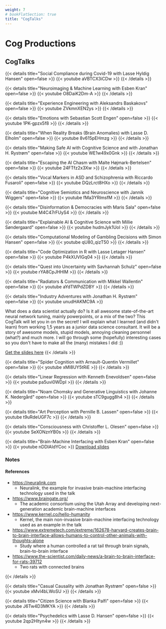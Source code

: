 ```yaml
---
weight: 7
# bookFlatSection: true
title: "CogTalks"
---
```


# Cog Productions

## CogTalks
{{< details title="Social Compliance during Covid-19 with Lasse Hyldig Hansen" open=false >}}
{{< youtube aVBTCX3iCDw >}}
{{< /details >}}

{{< details title="Neuroimaging & Machine Learning with Esben Kran" open=false >}}
{{< youtube O8DaiK2Dm-A >}}
{{< /details >}}

{{< details title="Experience Engineering with Aleksandrs Baskakovs" open=false >}}
{{< youtube ZVkmnXEN2ys >}}
{{< /details >}}

{{< details title="Emotions with Sebastian Scott Engen" open=false >}}
{{< youtube 1PK-gpzx5f8 >}}
{{< /details >}}

{{< details title="When Reality Breaks (Brain Anomalies) with Lasse D. Elholm" open=false >}}
{{< youtube 8v615pEHmzg >}}
{{< /details >}}

{{< details title="Making Safe AI with Cognitive Science and with Jonathan H. Rystrøm" open=false >}}
{{< youtube WE1w49x0Gnk >}}
{{< /details >}}

{{< details title="Escaping the AI Chasm with Malte Højmark-Bertelsen" open=false >}}
{{< youtube 24FTfz2x3Xw >}}
{{< /details >}}

{{< details title="Vocal Markers in ASD and Schizophrenia with Riccardo Fusaroli" open=false >}}
{{< youtube DQzLrct8HXo >}}
{{< /details >}}

{{< details title="Cognitive Semiotics and Neuroscience with Jannik Wiggers" open=false >}}
{{< youtube fMa3YRlmsfM >}}
{{< /details >}}

{{< details title="Disinformation & Democracies with Maris Sala" open=false >}}
{{< youtube M4C47rFUyS4 >}}
{{< /details >}}

{{< details title="Explainable AI & Cognitive Science with Millie Søndergaard" open=false >}}
{{< youtube hudmJyk1UoI >}}
{{< /details >}}

{{< details title="Computational Modeling of Gambling Decisions with Simon Hansen" open=false >}}
{{< youtube qU80_qizT50 >}}
{{< /details >}}

{{< details title="Code Optimization in R with Lasse Letager Hansen" open=false >}}
{{< youtube P4kXUVIGq04 >}}
{{< /details >}}

{{< details title="Quest into Uncertainty with Savhannah Schulz" open=false >}}
{{< youtube rYA8CpJHHlM >}}
{{< /details >}}

{{< details title="Radiators & Communication with Mikkel Wallentin" open=false >}}
{{< youtube aYdTWPdZDBY >}}
{{< /details >}}

{{< details title="Industry Adventures with Jonathan H. Rystrøm" open=false >}}
{{< youtube unudHAKMC9A >}}

What does a data scientist actually do? Is it all awesome state-of-the-art neural network tuning, mainly powerpoints, or a mix of the two? This CogTalk will let you in on the secret! I will explain what I learned (and didn't learn) from working 1,5 years as a junior data science consultant. It will be a story of awesome models, stupid models, annoying cleaning personnel (what?) and much more. I will go through some (hopefully) interesting cases so you don't have to make all the (many) mistakes I did :))

[Get the slides here](/cogtalks/jonathan-industry.pptx)
{{< /details >}}

{{< details title="Spider Cognition with Arnault-Quentin Vermillet" open=false >}}
{{< youtube xMI8UY5tRiE >}}
{{< /details >}}

{{< details title="Linear Regression with Kenneth Enevoldsen" open=false >}}
{{< youtube pa5uvi0WDpI >}}
{{< /details >}}

{{< details title="Noam Chomsky and Generative Linguistics with Johanne K. Nedergård" open=false >}}
{{< youtube sTC9gugg8h4 >}}
{{< /details >}}

{{< details title="Art Perception with Pernille B. Lassen" open=false >}}
{{< youtube t9uRdeUGF7c >}}
{{< /details >}}

{{< details title="Consciousness with Christoffer L. Olesen" open=false >}}
{{< youtube SeXONznYB0s >}}
{{< /details >}}


{{< details title="Brain-Machine Interfacing with Esben Kran" open=false >}}
{{< youtube nDDIAIdYCoc >}}
[Download slides](../../../cogtalks/brain-machine/slides.pdf)

### Notes

#### References

- <https://neuralink.com>
  - Neuralink, the example for invasive brain-machine interfacing technology used in the talk
- <https://www.braingate.org/>
  - The academic consortium using the Utah Array and developing next-generation academic brain-machine interfaces
- <https://www.kernel.co/hello-humanity>
  - Kernel, the main non-invasive brain-machine interfacing technology used as an example in the talk
- <https://www.extremetech.com/extreme/162678-harvard-creates-brain-to-brain-interface-allows-humans-to-control-other-animals-with-thoughts-alone>
  - Study where a human controlled a rat tail through brain signals, brain-to-brain interface
- <https://www.the-scientist.com/daily-news/a-brain-to-brain-interface-for-rats-39712>
  - Two rats with connected brains

{{< /details >}}


{{< details title="Casual Causality with Jonathan Rystrøm" open=false >}}
{{< youtube xMvI4bLWoSU >}}
{{< /details >}}


{{< details title="Citizen Science with Blanka Palfi" open=false >}}
{{< youtube J6Tw4D3MKYA >}}
{{< /details >}}

{{< details title="Psychedelics with Lasse D. Hansen" open=false >}}
{{< youtube 2qp2Hltyn4w >}}
{{< /details >}}